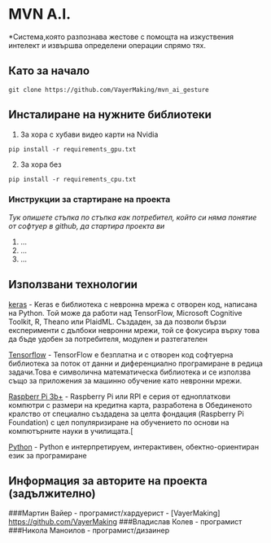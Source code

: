 # MVN A.I.



*Система,която разпознава жестове с помощта на изкуствения интелект и извършва определени операции спрямо тях.



## Като за начало

    git clone https://github.com/VayerMaking/mvn_ai_gesture

## Инсталиране на нужните библиотеки

  1. За хора с хубави видео карти на Nvidia

    pip install -r requirements_gpu.txt

  2. За хора без

    pip install -r requirements_cpu.txt

### Инструкции за стартиране на проекта
*Тук опишете стъпка по стъпка как потребител, който си няма понятие от софтуер в github, да стартира проекта ви*

1) ...
2) ...
3) ...

## Използвани технологии
[keras](https://keras.io/) - Keras е библиотека с невронна мрежа с отворен код, написана на Python. Той може да работи над TensorFlow, Microsoft Cognitive Toolkit, R, Theano или PlaidML. Създаден, за да позволи бързи експерименти с дълбоки невронни мрежи, той се фокусира върху това да бъде удобен за потребителя, модулен и разтегателен

[Tensorflow](https://www.tensorflow.org/) - TensorFlow е безплатна и с отворен код софтуерна библиотека за поток от данни и диференциално програмиране в редица задачи.Това е символична математическа библиотека и се използва също за приложения за машинно обучение като невронни мрежи.

[Raspberr Pi 3b+](https://www.raspberrypi.org/) - Raspberry Pi или RPI е серия от едноплаткови компютри с размери на кредитна карта, разработена в Обединеното кралство от специално създадена за целта фондация (Raspberry Pi Foundation) с цел популяризиране на обучението по основи на компютърните науки в училищата.[

[Python](https://www.python.org/) - Python е интерпретируем, интерактивен, обектно-ориентиран език за програмиранe




## Информация за авторите на проекта (задължително)

###Мартин Вайер - програмист/хардуерист - [VayerMaking] https://github.com/VayerMaking
###Владислав Колев - програмист
###Никола Маноилов - програмист/дизаинер
